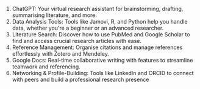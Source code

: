   
1. ChatGPT: Your virtual research assistant for brainstorming, drafting, summarising literature, and more. 
2. Data Analysis Tools: Tools like Jamovi, R, and Python help you handle data, whether you're a beginner or an advanced researcher.
2. Literature Search: Discover how to use PubMed and Google Scholar to find and access crucial research articles with ease. 
3. Reference Management: Organise citations and manage references effortlessly with Zotero and Mendeley. 
4. Google Docs: Real-time collaborative writing with features to streamline teamwork and referencing. 
5. Networking & Profile-Building: Tools like LinkedIn and ORCID to connect with peers and build a professional research presence

